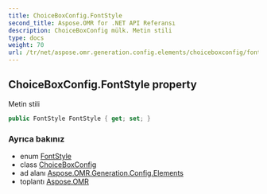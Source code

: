 ```yaml
---
title: ChoiceBoxConfig.FontStyle
second_title: Aspose.OMR for .NET API Referansı
description: ChoiceBoxConfig mülk. Metin stili
type: docs
weight: 70
url: /tr/net/aspose.omr.generation.config.elements/choiceboxconfig/fontstyle/
---
```

## ChoiceBoxConfig.FontStyle property

Metin stili

```csharp
public FontStyle FontStyle { get; set; }
```

### Ayrıca bakınız

* enum [FontStyle](../../../aspose.omr.generation/fontstyle/)
* class [ChoiceBoxConfig](../)
* ad alanı [Aspose.OMR.Generation.Config.Elements](../../choiceboxconfig/)
* toplantı [Aspose.OMR](../../../)


